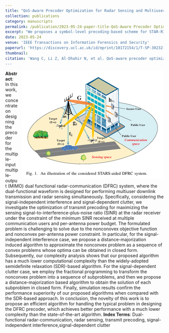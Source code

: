 ```yaml
---
title: "QoS-Aware Precoder Optimization for Radar Sensing and Multiuser Communications Under Per-Antenna Power Constraints"
collection: publications
category: manuscripts
permalink: /publication/2023-05-24-paper-title-QoS-Aware Precoder Optimization for Radar Sensing and Multiuser Communications Under Per-Antenna Power Constraints
excerpt: "We proposes a symbol-level precoding-based scheme for STAR-RIS-aided dual-functional radar-communications (DFRC) systems. The aim is to securely transmit confidential information and perform target sensing concurrently. A joint optimization problem is formulated to maximize the average received radar sensing power, subject to constraints on communication users' quality-of-service and security, as well as practical waveform design restrictions."
date: 2023-05-24
venue: 'IEEE Transactions on Information Forensics and Security'
paperurl: 'https://discovery.ucl.ac.uk/id/eprint/10172154/1/T-SP-30232-2023%20%28Chao%20Wang%29.pdf'
thumbnail: 
citation: 'Wang C, Li Z, Al-Dhahir N, et al. QoS-aware precoder optimization for radar sensing and multiuser communications under per-antenna power constraints[J]. IEEE Transactions on Signal Processing, 2023, 71: 2235-2250.
---
```

<img src="/images/ST.png"  style="float: right; margin-left: 10px;">


**Abstract**: In this work, we concentrate on designing the precoder for the multiple-input multiple-output (MIMO) dual functional radar-communication (DFRC) system, where the dual-functional waveform is designed for performing multiuser downlink transmission and radar sensing simultaneously. Specifically, considering the signal-independent interference and signal-dependent clutter, we investigate the optimization of transmit precoding for maximizing the sensing signal-to-interference-plus-noise ratio (SINR) at the radar receiver under the constraint of the minimum SINR received at multiple communication users and per-antenna power budget. The formulated problem is challenging to solve due to the nonconovex objective function and nonconvex per-antenna power constraint. In particular, for the signal-independent interference case, we propose a distance-majorization induced algorithm to approximate the nonconvex problem as a sequence of convex problems whose optima can be obtained in closed form. Subsequently, our complexity analysis shows that our proposed algorithm has a much lower computational complexity than the widely-adopted semidefinite relaxation (SDR)-based algorithm. For the signal-dependent clutter case, we employ the fractional programming to transform the nonconvex problem into a sequence of subproblems, and then we propose a distance-majorization based algorithm to obtain the solution of each subproblem in closed form. Finally, simulation results confirm the performance superiority of our proposed algorithms when compared with the SDR-based approach. In conclusion, the novelty of this work is to propose an efficient algorithm for handling the typical problem in designing the DFRC precoder, which achieves better performance with a much lower complexity than the state-of-the-art algorithm.
**Index Terms**: Dual-functional radar-communication, radar sensing, transmit precoding, signal-independent interference,signal-dependent clutter
